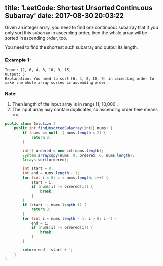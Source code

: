 title: 'LeetCode: Shortest Unsorted Continuous Subarray'
date: 2017-08-30 20:03:22
---

Given an integer array, you need to find one continuous subarray that if you only sort this subarray in ascending order, then the whole array will be sorted in ascending order, too.

You need to find the shortest such subarray and output its length.

### Example 1:
```
Input: [2, 6, 4, 8, 10, 9, 15]
Output: 5
Explanation: You need to sort [6, 4, 8, 10, 9] in ascending order to make the whole array sorted in ascending order.
```

#### Note:
1. Then length of the input array is in range [1, 10,000].
2. The input array may contain duplicates, so ascending order here means <=.

```java
public class Solution {
    public int findUnsortedSubarray(int[] nums) {
        if (nums == null || nums.length < 2) {
            return 0;
        }

        int[] ordered = new int[nums.length];
        System.arraycopy(nums, 0, ordered, 0, nums.length);
        Arrays.sort(ordered);

        int start = 0;
        int end = nums.length - 1;
        for (int i = 0; i < nums.length; i++) {
            start = i;
            if (nums[i] != ordered[i]) {
                break;
            }
        }
        if (start == nums.length-1) {
            return 0;
        }
        for (int i = nums.length - 1; i > 0; i--) {
            end = i;
            if (nums[i] != ordered[i]) {
                break;
            }
        }

        return end - start + 1;
    }
}
```
